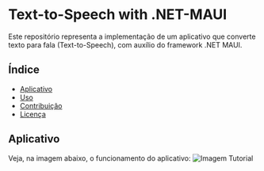 # Text-to-Speech with .NET-MAUI

Este repositório representa a implementação de um aplicativo que converte texto para fala (Text-to-Speech), com auxílio do framework .NET MAUI.

## Índice
- [Aplicativo](#Aplicativo)
- [Uso](#uso)
- [Contribuição](#contribuição)
- [Licença](#licença)

## Aplicativo
Veja, na imagem abaixo, o funcionamento do aplicativo:
![Imagem Tutorial](Text-to-Speech-with-.NET-MAUI/Text-to-Speech/Text_to_Speech_App.png)
